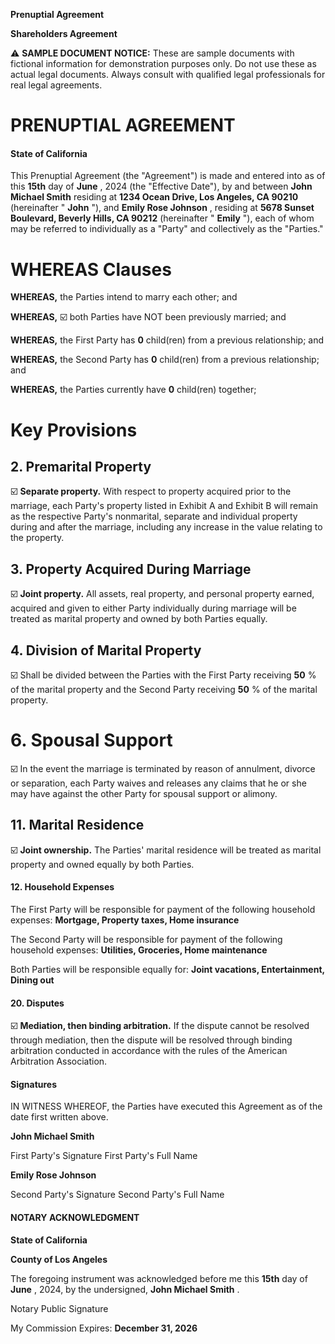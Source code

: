 **Prenuptial Agreement**

**Shareholders Agreement**

⚠️ **SAMPLE DOCUMENT NOTICE:** These are sample documents with fictional information for demonstration purposes only. Do not use these as actual legal documents. Always consult with qualified legal professionals for real legal agreements.

# **PRENUPTIAL AGREEMENT**

#### **State of California**

This Prenuptial Agreement (the "Agreement") is made and entered into as of this **15th** day of **June** , 2024 (the "Effective Date"), by and between **John Michael Smith** residing at **1234 Ocean Drive, Los Angeles, CA 90210** (hereinafter " **John** "), and **Emily Rose Johnson** , residing at **5678 Sunset Boulevard, Beverly Hills, CA 90212** (hereinafter " **Emily** "), each of whom may be referred to individually as a "Party" and collectively as the "Parties."

# **WHEREAS Clauses**

**WHEREAS,** the Parties intend to marry each other; and

**WHEREAS,** ☑️ both Parties have NOT been previously married; and

**WHEREAS,** the First Party has **0** child(ren) from a previous relationship; and

**WHEREAS,** the Second Party has **0** child(ren) from a previous relationship; and

**WHEREAS,** the Parties currently have **0** child(ren) together;

# **Key Provisions**

## **2. Premarital Property**

☑️ **Separate property.** With respect to property acquired prior to the marriage, each Party's property listed in Exhibit A and Exhibit B will remain as the respective Party's nonmarital, separate and individual property during and after the marriage, including any increase in the value relating to the property.

## **3. Property Acquired During Marriage**

☑️ **Joint property.** All assets, real property, and personal property earned, acquired and given to either Party individually during marriage will be treated as marital property and owned by both Parties equally.

## **4. Division of Marital Property**

☑️ Shall be divided between the Parties with the First Party receiving **50** % of the marital property and the Second Party receiving **50** % of the marital property.

# **6. Spousal Support**

☑️ In the event the marriage is terminated by reason of annulment, divorce or separation, each Party waives and releases any claims that he or she may have against the other Party for spousal support or alimony.

## **11. Marital Residence**

☑️ **Joint ownership.** The Parties' marital residence will be treated as marital property and owned equally by both Parties.

#### **12. Household Expenses**

The First Party will be responsible for payment of the following household expenses: **Mortgage, Property taxes, Home insurance**

The Second Party will be responsible for payment of the following household expenses: **Utilities, Groceries, Home maintenance**

Both Parties will be responsible equally for: **Joint vacations, Entertainment, Dining out**

#### **20. Disputes**

☑️ **Mediation, then binding arbitration.** If the dispute cannot be resolved through mediation, then the dispute will be resolved through binding arbitration conducted in accordance with the rules of the American Arbitration Association.

#### **Signatures**

IN WITNESS WHEREOF, the Parties have executed this Agreement as of the date first written above.

**John Michael Smith**

First Party's Signature First Party's Full Name

**Emily Rose Johnson**

Second Party's Signature Second Party's Full Name

#### **NOTARY ACKNOWLEDGMENT**

**State of California**

**County of Los Angeles**

The foregoing instrument was acknowledged before me this **15th** day of **June** , 2024, by the undersigned, **John Michael Smith** .

Notary Public Signature

My Commission Expires: **December 31, 2026**